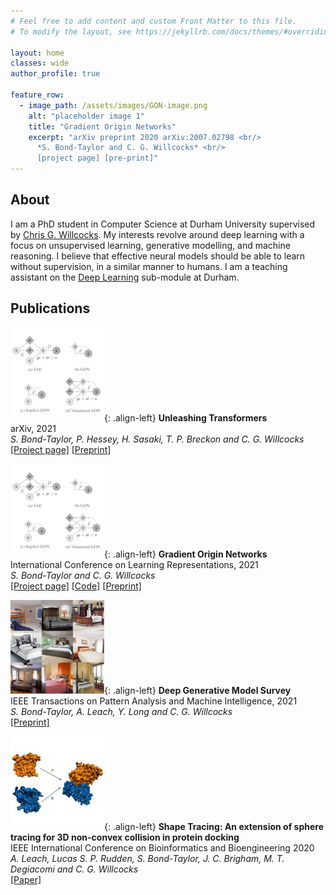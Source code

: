 ```yaml
---
# Feel free to add content and custom Front Matter to this file.
# To modify the layout, see https://jekyllrb.com/docs/themes/#overriding-theme-defaults

layout: home
classes: wide
author_profile: true

feature_row:
  - image_path: /assets/images/GON-image.png
    alt: "placeholder image 1"
    title: "Gradient Origin Networks"
    excerpt: "arXiv preprint 2020 arXiv:2007.02798 <br/> 
      *S. Bond-Taylor and C. G. Willcocks* <br/>
      [project page] [pre-print]"
---
```


<style type="text/css">
  .archive__item-teaser {  
    img {
      width: 2em;
    }
  }
</style>

## About
I am a PhD student in Computer Science at Durham University supervised by [Chris G. Willcocks](https://cwkx.github.io). My interests revolve around deep learning with a focus on unsupervised learning, 
generative modelling, and machine reasoning. I believe that effective neural models should be able to learn without supervision, in a similar manner to humans.
I am a teaching assistant on the [Deep Learning](https://cwkx.github.io/teaching.html) sub-module at Durham.

<!--- I belive that effective neural models should learn in a similar manner to humans i.e. without supervised signals and developing -->
<!--- Develop efficient architectures to allow widespread usage of these technologies -->

<!--- Summary. TA on Deep Learning. -->

## Publications

<!---
- S. Bond-Taylor and C. G. Willcocks (2020) Gradient Origin Networks. arXiv preprint arXiv:2007.02798. [url] [site] 

GONs
Proteins

{% include feature_row type="left" %}

-->


<!--- Make images more rectangular to work better on mobile devices -->
![image-left](/assets/images/GON-image-150.png){: .align-left}
**Unleashing Transformers** <br/> 
arXiv, 2021 <br/> 
*S. Bond-Taylor, P. Hessey, H. Sasaki, T. P. Breckon and C. G. Willcocks* <br/>
[[Project page]](/projects/unleashing-transformers)  [[Preprint]]()

![image-left](/assets/images/GON-image-150.png){: .align-left}
**Gradient Origin Networks** <br/> 
International Conference on Learning Representations, 2021 <br/> 
*S. Bond-Taylor and C. G. Willcocks* <br/>
[[Project page]](https://cwkx.github.io/data/GON/) [[Code]](https://github.com/cwkx/GON) [[Preprint]](https://arxiv.org/pdf/2007.02798.pdf)

![image-left](/assets/images/denoising-diffusion-150.jpg){: .align-left}
**Deep Generative Model Survey** <br/> 
IEEE Transactions on Pattern Analysis and Machine Intelligence, 2021 <br/> 
*S. Bond-Taylor, A. Leach, Y. Long and C. G. Willcocks* <br/>
[[Preprint]](https://arxiv.org/pdf/2103.04922.pdf)

<!--- Temp image. Probably copywrited -->
![image-left](/assets/images/protein-docking-150.jpg){: .align-left}
**Shape Tracing: An extension of sphere tracing for 3D non-convex collision in protein docking** <br/> 
IEEE International Conference on Bioinformatics and Bioengineering 2020<br/> 
*A. Leach, Lucas S. P. Rudden, S. Bond-Taylor, J. C. Brigham, M. T. Degiacomi and C. G. Willcocks* <br/>
[[Paper]](https://ieeexplore.ieee.org/abstract/document/9288105)


